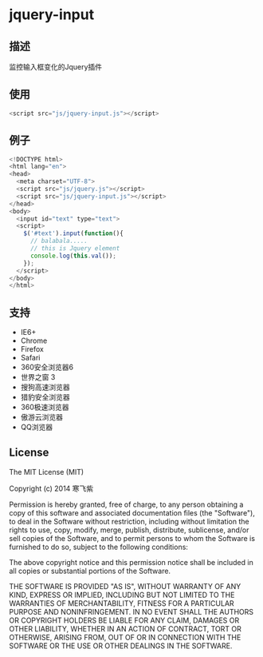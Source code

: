 jquery-input
============

## 描述
监控输入框变化的Jquery插件

## 使用
```javascript
<script src="js/jquery-input.js"></script>
```

## 例子
```javascript
<!DOCTYPE html>
<html lang="en">
<head>
  <meta charset="UTF-8">
  <script src="js/jquery.js"></script>
  <script src="js/jquery-input.js"></script>
</head>
<body>
  <input id="text" type="text">
  <script>
    $('#text').input(function(){
      // balabala.....
      // this is Jquery element
      console.log(this.val());
    });
  </script>
</body>
</html>
```

## 支持
 - IE6+
 - Chrome
 - Firefox
 - Safari
 - 360安全浏览器6
 - 世界之窗 3
 - 搜狗高速浏览器
 - 猎豹安全浏览器
 - 360极速浏览器
 - 傲游云浏览器
 - QQ浏览器

## License
The MIT License (MIT)

Copyright (c) 2014 寒飞紫

Permission is hereby granted, free of charge, to any person obtaining a copy
of this software and associated documentation files (the "Software"), to deal
in the Software without restriction, including without limitation the rights
to use, copy, modify, merge, publish, distribute, sublicense, and/or sell
copies of the Software, and to permit persons to whom the Software is
furnished to do so, subject to the following conditions:

The above copyright notice and this permission notice shall be included in all
copies or substantial portions of the Software.

THE SOFTWARE IS PROVIDED "AS IS", WITHOUT WARRANTY OF ANY KIND, EXPRESS OR
IMPLIED, INCLUDING BUT NOT LIMITED TO THE WARRANTIES OF MERCHANTABILITY,
FITNESS FOR A PARTICULAR PURPOSE AND NONINFRINGEMENT. IN NO EVENT SHALL THE
AUTHORS OR COPYRIGHT HOLDERS BE LIABLE FOR ANY CLAIM, DAMAGES OR OTHER
LIABILITY, WHETHER IN AN ACTION OF CONTRACT, TORT OR OTHERWISE, ARISING FROM,
OUT OF OR IN CONNECTION WITH THE SOFTWARE OR THE USE OR OTHER DEALINGS IN THE
SOFTWARE.